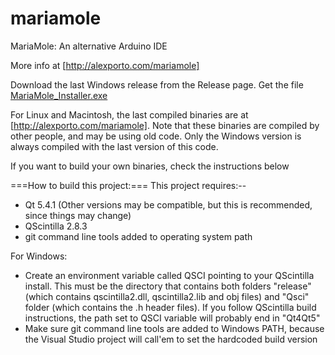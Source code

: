 mariamole
=========

MariaMole: An alternative Arduino IDE

More info at [http://alexporto.com/mariamole]

Download the last Windows release from the Release page. Get the file [MariaMole_Installer.exe](https://github.com/aporto/mariamole/releases)

For Linux and Macintosh, the last compiled binaries are at [http://alexporto.com/mariamole]. Note that these binaries are compiled by other people, and may be using old code. Only the Windows version is always compiled with the last version of this code.

If you want to build your own binaries, check the instructions below

===How to build this project:===
This project requires:--
* Qt 5.4.1 (Other versions may be compatible, but this is recommended, since things may change)
* QScintilla 2.8.3
* git command line tools added to operating system path

For Windows:
* Create an environment variable called QSCI pointing to your QScintilla install. This must be the directory that contains both folders "release" (which contains qscintilla2.dll, qscintilla2.lib and obj files) and "Qsci" folder (which contains the .h header files). If you follow QScintilla build instructions, the path set to QSCI variable will probably end in "Qt4Qt5"
* Make sure git command line tools are added to Windows PATH, because the Visual Studio project will call'em to set the hardcoded build version


